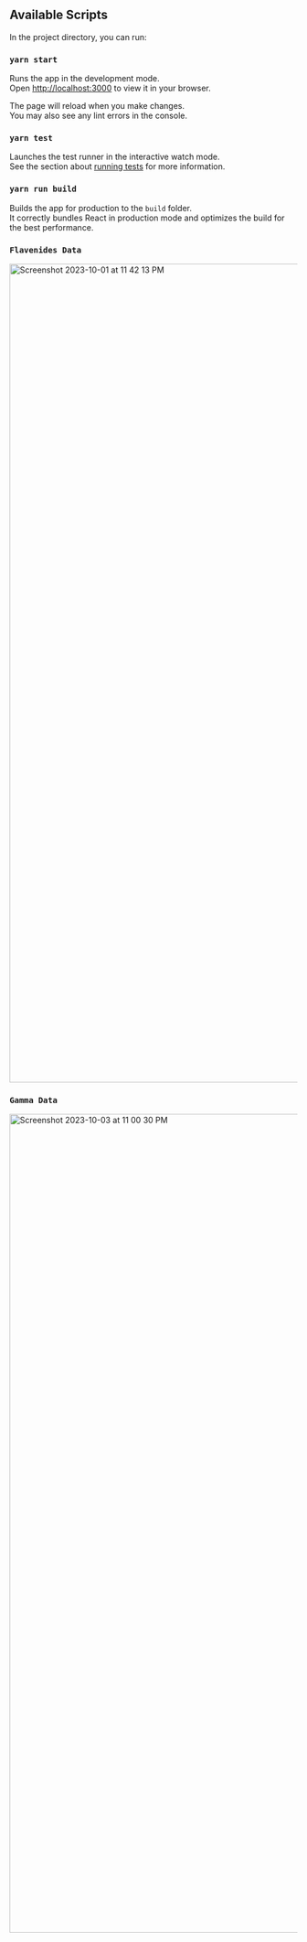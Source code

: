 ## Available Scripts

In the project directory, you can run:

### `yarn start`

Runs the app in the development mode.\
Open [http://localhost:3000](http://localhost:3000) to view it in your browser.

The page will reload when you make changes.\
You may also see any lint errors in the console.

### `yarn test`

Launches the test runner in the interactive watch mode.\
See the section about [running tests](https://facebook.github.io/create-react-app/docs/running-tests) for more information.

### `yarn run build`

Builds the app for production to the `build` folder.\
It correctly bundles React in production mode and optimizes the build for the best performance.

### `Flavenides Data`
<img width="1432" alt="Screenshot 2023-10-01 at 11 42 13 PM" src="https://github.com/abhikhya111/assignment/assets/15895263/f9b684f2-3530-4bd6-852c-78626d171668">

### `Gamma Data`
<img width="1432" alt="Screenshot 2023-10-03 at 11 00 30 PM" src="https://github.com/abhikhya111/assignment/assets/15895263/a75ba0ba-f4a3-406c-b078-0209a9a323a9">


